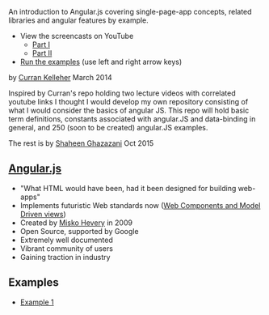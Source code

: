 An introduction to Angular.js covering single-page-app concepts, related libraries and angular features by example. 
* View the screencasts on YouTube
   * [Part I](https://www.youtube.com/watch?v=TRrL5j3MIvo&feature=youtu.be)
   * [Part II](https://www.youtube.com/watch?v=6J08m1H2BME&feature=youtu.be)
 * [Run the examples](http://curran.github.io/screencasts/introToAngular/exampleViewer) (use left and right arrow keys)

by [Curran Kelleher](https://github.com/curran/portfolio) March 2014

Inspired by Curran's repo holding two lecture videos with correlated youtube links I thought I would develop my own repository consisting of what I would consider the basics of angular JS. This repo will hold basic term definitions, constants associated with angular.JS and data-binding in general, and 250 (soon to be created) angular.JS examples. 


The rest is by [Shaheen Ghazazani](http://shaheensweb.me) Oct 2015

## [Angular.js](http://angularjs.org/)

  * "What HTML would have been, had it been designed for building web-apps"
  * Implements futuristic Web standards now ([Web Components and Model Driven views](http://www.confreaks.com/videos/2204-fronteersconf2011-web-components-and-model-driven-views))
  * Created by [Misko Hevery](https://www.youtube.com/results?search_query=misko%20hevery%20angularjs&sm=3) in 2009
  * Open Source, supported by Google
  * Extremely well documented
  * Vibrant community of users
  * Gaining traction in industry

## Examples
 * [Example 1](https://github.com/ShaheensWeb/250-angularJS-examples/blob/master/example1/index-example1.html)
